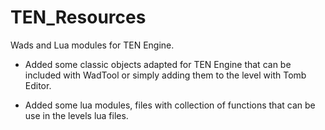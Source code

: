 
# TEN_Resources
Wads and Lua modules for TEN Engine.

- Added some classic objects adapted for TEN Engine that can be included with WadTool or simply adding them to the level with Tomb Editor.

- Added some lua modules, files with collection of functions that can be use in the levels lua files.